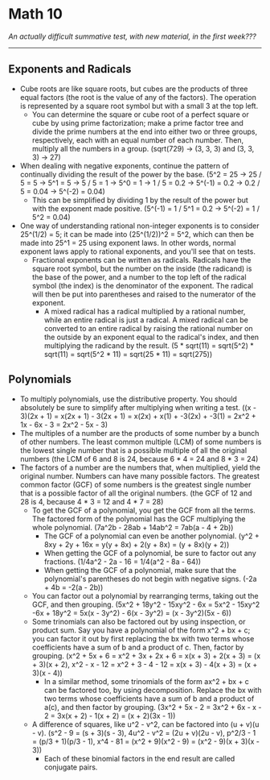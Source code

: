# Math 10

*An actually difficult summative test, with new material, in the first week???*

---

## Exponents and Radicals

+ Cube roots are like square roots, but cubes are the products of three equal factors (the root is the value of any of the factors). The operation is represented by a square root symbol but with a small 3 at the top left.
    + You can determine the square or cube root of a perfect square or cube by using prime factorization; make a prime factor tree and divide the prime numbers at the end into either two or three groups, respectively, each with an equal number of each number. Then, multiply all the numbers in a group. (sqrt(729) -> (3, 3, 3) and (3, 3, 3) -> 27)
+ When dealing with negative exponents, continue the pattern of continually dividing the result of the power by the base. (5^2 = 25 -> 25 / 5 = 5 -> 5^1 = 5 -> 5 / 5 = 1 -> 5^0 = 1 -> 1 / 5 = 0.2 -> 5^(-1) = 0.2 -> 0.2 / 5 = 0.04 -> 5^(-2) = 0.04)
    + This can be simplified by dividing 1 by the result of the power but with the exponent made positive. (5^(-1) = 1 / 5^1 = 0.2 -> 5^(-2) = 1 / 5^2 = 0.04)
+ One way of understanding rational non-integer exponents is to consider 25^(1/2) = 5; it can be made into (25^(1/2))^2 = 5^2, which can then be made into 25^1 = 25 using exponent laws. In other words, normal exponent laws apply to rational exponents, and you'll see that on tests.
    + Fractional exponents can be written as radicals. Radicals have the square root symbol, but the number on the inside (the radicand) is the base of the power, and a number to the top left of the radical symbol (the index) is the denominator of the exponent. The radical will then be put into parentheses and raised to the numerator of the exponent.
        + A mixed radical has a radical multiplied by a rational number, while an entire radical is just a radical. A mixed radical can be converted to an entire radical by raising the rational number on the outside by an exponent equal to the radical's index, and then multiplying the radicand by the result. (5 * sqrt(11) = sqrt(5^2) * sqrt(11) = sqrt(5^2 * 11) = sqrt(25 * 11) = sqrt(275))

## Polynomials

+ To multiply polynomials, use the distributive property. You should absolutely be sure to simplify after multiplying when writing a test. ((x - 3)(2x + 1) = x(2x + 1) - 3(2x + 1) = x(2x) + x(1) + -3(2x) + -3(1) = 2x^2 + 1x - 6x - 3 = 2x^2 - 5x - 3)
+ The multiples of a number are the products of some number by a bunch of other numbers. The least common multiple (LCM) of some numbers is the lowest single number that is a possible multiple of all the original numbers (the LCM of 6 and 8 is 24, because 6 * 4 = 24 and 8 * 3 = 24)
+ The factors of a number are the numbers that, when multiplied, yield the original number. Numbers can have many possible factors. The greatest common factor (GCF) of some numbers is the greatest single number that is a possible factor of all the original numbers. (the GCF of 12 and 28 is 4, because 4 * 3 = 12 and 4 * 7 = 28)
    + To get the GCF of a polynomial, you get the GCF from all the terms. The factored form of the polynomial has the GCF multiplying the whole polynomial. (7a^2b - 28ab + 14ab^2 = 7ab(a - 4 + 2b))
        + The GCF of a polynomial can even be another polynomial. (y^2 + 8xy + 2y + 16x = y(y + 8x) + 2(y + 8x) = (y + 8x)(y + 2))
        + When getting the GCF of a polynomial, be sure to factor out any fractions. (1/4a^2 - 2a - 16 = 1/4(a^2 - 8a - 64))
        + When getting the GCF of a polynomial, make sure that the polynomial's parentheses do not begin with negative signs. (-2a + 4b = -2(a - 2b))
    + You can factor out a polynomial by rearranging terms, taking out the GCF, and then grouping. (5x^2 + 18y^2 - 15xy^2 - 6x = 5x^2 - 15xy^2 -6x + 18y^2 = 5x(x - 3y^2) - 6(x - 3y^2) = (x - 3y^2)(5x - 6))
    + Some trinomials can also be factored out by using inspection, or product sum. Say you have a polynomial of the form x^2 + bx + c; you can factor it out by first replacing the bx with two terms whose coefficients have a sum of b and a product of c. Then, factor by grouping. (x^2 + 5x + 6 = x^2 + 3x + 2x + 6 = x(x + 3) + 2(x + 3) = (x + 3)(x + 2), x^2 - x - 12 = x^2 + 3 - 4 - 12 = x(x + 3) - 4(x + 3) = (x + 3)(x - 4))
        + In a similar method, some trinomials of the form ax^2 + bx + c can be factored too, by using decomposition. Replace the bx with two terms whose coefficients have a sum of b and a product of a(c), and then factor by grouping. (3x^2 + 5x - 2 = 3x^2 + 6x - x - 2 = 3x(x + 2) - 1(x + 2) = (x + 2)(3x - 1))
    + A difference of squares, like u^2 - v^2, can be factored into (u + v)(u - v). (s^2 - 9 = (s + 3)(s - 3), 4u^2 - v^2 = (2u + v)(2u - v), p^2/3 - 1 = (p/3 + 1)(p/3 - 1), x^4 - 81 = (x^2 + 9)(x^2 - 9) = (x^2 - 9)(x + 3)(x - 3))
        + Each of these binomial factors in the end result are called conjugate pairs.

